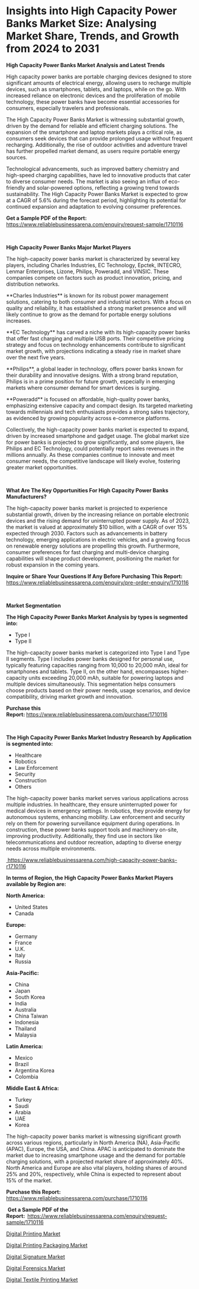 <p><h1>Insights into High Capacity Power Banks Market Size: Analysing Market Share, Trends, and Growth from 2024 to 2031</h1></p><p><strong>High Capacity Power Banks Market Analysis and Latest Trends</strong></p>
<p><p>High capacity power banks are portable charging devices designed to store significant amounts of electrical energy, allowing users to recharge multiple devices, such as smartphones, tablets, and laptops, while on the go. With increased reliance on electronic devices and the proliferation of mobile technology, these power banks have become essential accessories for consumers, especially travelers and professionals.</p><p>The High Capacity Power Banks Market is witnessing substantial growth, driven by the demand for reliable and efficient charging solutions. The expansion of the smartphone and laptop markets plays a critical role, as consumers seek devices that can provide prolonged usage without frequent recharging. Additionally, the rise of outdoor activities and adventure travel has further propelled market demand, as users require portable energy sources.</p><p>Technological advancements, such as improved battery chemistry and high-speed charging capabilities, have led to innovative products that cater to diverse consumer needs. The market is also seeing an influx of eco-friendly and solar-powered options, reflecting a growing trend towards sustainability. The High Capacity Power Banks Market is expected to grow at a CAGR of 5.6% during the forecast period, highlighting its potential for continued expansion and adaptation to evolving consumer preferences.</p></p>
<p><strong>Get a Sample PDF of the Report:&nbsp;</strong> <a href="https://www.reliablebusinessarena.com/enquiry/request-sample/1710116?utm_campaign=1726&utm_medium=2&utm_source=Github&utm_content=ia&utm_term=22102024&utm_id=high-capacity-power-banks">https://www.reliablebusinessarena.com/enquiry/request-sample/1710116</a></p>
<p>&nbsp;</p>
<p><strong>High Capacity Power Banks Major Market Players</strong></p>
<p><p>The high-capacity power banks market is characterized by several key players, including Charles Industries, EC Technology, Epctek, INTECRO, Lenmar Enterprises, Lizone, Philips, Poweradd, and VINSIC. These companies compete on factors such as product innovation, pricing, and distribution networks.</p><p>**Charles Industries** is known for its robust power management solutions, catering to both consumer and industrial sectors. With a focus on quality and reliability, it has established a strong market presence and will likely continue to grow as the demand for portable energy solutions increases.</p><p>**EC Technology** has carved a niche with its high-capacity power banks that offer fast charging and multiple USB ports. Their competitive pricing strategy and focus on technology enhancements contribute to significant market growth, with projections indicating a steady rise in market share over the next five years.</p><p>**Philips**, a global leader in technology, offers power banks known for their durability and innovative designs. With a strong brand reputation, Philips is in a prime position for future growth, especially in emerging markets where consumer demand for smart devices is surging.</p><p>**Poweradd** is focused on affordable, high-quality power banks, emphasizing extensive capacity and compact design. Its targeted marketing towards millennials and tech enthusiasts provides a strong sales trajectory, as evidenced by growing popularity across e-commerce platforms.</p><p>Collectively, the high-capacity power banks market is expected to expand, driven by increased smartphone and gadget usage. The global market size for power banks is projected to grow significantly, and some players, like Philips and EC Technology, could potentially report sales revenues in the millions annually. As these companies continue to innovate and meet consumer needs, the competitive landscape will likely evolve, fostering greater market opportunities.</p></p>
<p>&nbsp;</p>
<p><strong>What Are The Key Opportunities For High Capacity Power Banks Manufacturers?</strong></p>
<p><p>The high-capacity power banks market is projected to experience substantial growth, driven by the increasing reliance on portable electronic devices and the rising demand for uninterrupted power supply. As of 2023, the market is valued at approximately $10 billion, with a CAGR of over 15% expected through 2030. Factors such as advancements in battery technology, emerging applications in electric vehicles, and a growing focus on renewable energy solutions are propelling this growth. Furthermore, consumer preferences for fast charging and multi-device charging capabilities will shape product development, positioning the market for robust expansion in the coming years.</p></p>
<p><strong>Inquire or Share Your Questions If Any Before Purchasing This Report:</strong> <a href="https://www.reliablebusinessarena.com/enquiry/pre-order-enquiry/1710116?utm_campaign=1726&utm_medium=2&utm_source=Github&utm_content=ia&utm_term=22102024&utm_id=high-capacity-power-banks">https://www.reliablebusinessarena.com/enquiry/pre-order-enquiry/1710116</a></p>
<p>&nbsp;</p>
<p><strong>Market Segmentation</strong></p>
<p><strong>The High Capacity Power Banks Market Analysis by types is segmented into:</strong></p>
<p><ul><li>Type I</li><li>Type II</li></ul></p>
<p><p>The high-capacity power banks market is categorized into Type I and Type II segments. Type I includes power banks designed for personal use, typically featuring capacities ranging from 10,000 to 20,000 mAh, ideal for smartphones and tablets. Type II, on the other hand, encompasses higher-capacity units exceeding 20,000 mAh, suitable for powering laptops and multiple devices simultaneously. This segmentation helps consumers choose products based on their power needs, usage scenarios, and device compatibility, driving market growth and innovation.</p></p>
<p><strong>Purchase this Report:&nbsp;</strong><a href="https://www.reliablebusinessarena.com/purchase/1710116?utm_campaign=1726&utm_medium=2&utm_source=Github&utm_content=ia&utm_term=22102024&utm_id=high-capacity-power-banks">https://www.reliablebusinessarena.com/purchase/1710116</a></p>
<p>&nbsp;</p>
<p><strong>The High Capacity Power Banks Market Industry Research by Application is segmented into:</strong></p>
<p><ul><li>Healthcare</li><li>Robotics</li><li>Law Enforcement</li><li>Security</li><li>Construction</li><li>Others</li></ul></p>
<p><p>The high-capacity power banks market serves various applications across multiple industries. In healthcare, they ensure uninterrupted power for medical devices in emergency settings. In robotics, they provide energy for autonomous systems, enhancing mobility. Law enforcement and security rely on them for powering surveillance equipment during operations. In construction, these power banks support tools and machinery on-site, improving productivity. Additionally, they find use in sectors like telecommunications and outdoor recreation, adapting to diverse energy needs across multiple environments.</p></p>
<p><a href="https://www.reliablebusinessarena.com/high-capacity-power-banks-r1710116?utm_campaign=1726&utm_medium=2&utm_source=Github&utm_content=ia&utm_term=22102024&utm_id=high-capacity-power-banks">&nbsp;https://www.reliablebusinessarena.com/high-capacity-power-banks-r1710116</a></p>
<p><strong>In terms of Region, the High Capacity Power Banks Market Players available by Region are:</strong></p>
<p>
    <p> <strong> North America: </strong>
        <ul>
            <li>United States</li>
            <li>Canada</li>
        </ul>
        </p> 
    <p> <strong> Europe: </strong>
        <ul>
            <li>Germany</li>
            <li>France</li>
            <li>U.K.</li>
            <li>Italy</li>
            <li>Russia</li>
        </ul>
        </p> 
    <p> <strong> Asia-Pacific: </strong>
        <ul>
            <li>China</li>
            <li>Japan</li>
            <li>South Korea</li>
            <li>India</li>
            <li>Australia</li>
            <li>China Taiwan</li>
            <li>Indonesia</li>
            <li>Thailand</li>
            <li>Malaysia</li>
        </ul>
        </p> 
    <p> <strong> Latin America: </strong>
        <ul>
            <li>Mexico</li>
            <li>Brazil</li>
            <li>Argentina Korea</li>
            <li>Colombia</li>
        </ul>
        </p> 
    <p> <strong> Middle East & Africa: </strong>
        <ul>
            <li>Turkey</li>
            <li>Saudi</li>
            <li>Arabia</li>
            <li>UAE</li>
            <li>Korea</li>
        </ul>
    </p>
    </p>
<p><p>The high-capacity power banks market is witnessing significant growth across various regions, particularly in North America (NA), Asia-Pacific (APAC), Europe, the USA, and China. APAC is anticipated to dominate the market due to increasing smartphone usage and the demand for portable charging solutions, with a projected market share of approximately 40%. North America and Europe are also vital players, holding shares of around 25% and 20%, respectively, while China is expected to represent about 15% of the market.</p></p>
<p><strong>Purchase this Report: </strong><a href="https://www.reliablebusinessarena.com/purchase/1710116?utm_campaign=1726&utm_medium=2&utm_source=Github&utm_content=ia&utm_term=22102024&utm_id=high-capacity-power-banks">https://www.reliablebusinessarena.com/purchase/1710116</a></p>
<p>&nbsp;<strong>Get a Sample PDF of the Report:&nbsp;&nbsp;</strong><a href="https://www.reliablebusinessarena.com/enquiry/request-sample/1710116?utm_campaign=1726&utm_medium=2&utm_source=Github&utm_content=ia&utm_term=22102024&utm_id=high-capacity-power-banks">https://www.reliablebusinessarena.com/enquiry/request-sample/1710116</a></p>
<p><strong></strong></p>
<p><p><a href="https://www.linkedin.com/pulse/future-innovation-global-digital-printing-market-growth-opportunities-sweyc?utm_campaign=1726&utm_medium=2&utm_source=Github&utm_content=ia&utm_term=22102024&utm_id=high-capacity-power-banks">Digital Printing Market</a></p><p><a href="https://www.linkedin.com/pulse/global-digital-printing-packaging-114-cagr-forecast-2024-2031-0xsdc?utm_campaign=1726&utm_medium=2&utm_source=Github&utm_content=ia&utm_term=22102024&utm_id=high-capacity-power-banks">Digital Printing Packaging Market</a></p><p><a href="https://www.linkedin.com/pulse/unlocking-growth-potential-strategic-analysis-digital-signature-j01xc?utm_campaign=1726&utm_medium=2&utm_source=Github&utm_content=ia&utm_term=22102024&utm_id=high-capacity-power-banks">Digital Signature Market</a></p><p><a href="https://www.linkedin.com/pulse/opportunities-challenges-digital-forensics-market-strategic-hidvc?utm_campaign=1726&utm_medium=2&utm_source=Github&utm_content=ia&utm_term=22102024&utm_id=high-capacity-power-banks">Digital Forensics Market</a></p><p><a href="https://www.linkedin.com/pulse/driving-forces-global-digital-textile-printing-market-trends-adm9c?utm_campaign=1726&utm_medium=2&utm_source=Github&utm_content=ia&utm_term=22102024&utm_id=high-capacity-power-banks">Digital Textile Printing Market</a></p></p>